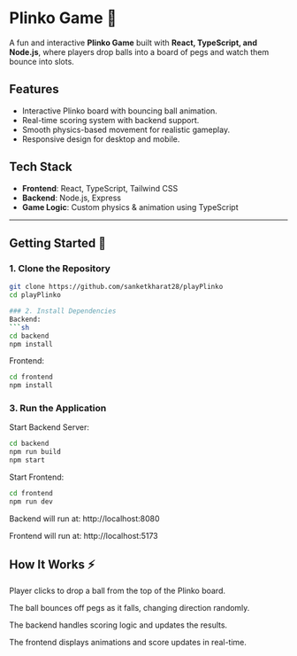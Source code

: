 # Plinko Game 🎯

A fun and interactive **Plinko Game** built with **React, TypeScript, and Node.js**, where players drop balls into a board of pegs and watch them bounce into slots.

## Features
- Interactive Plinko board with bouncing ball animation.
- Real-time scoring system with backend support.
- Smooth physics-based movement for realistic gameplay.
- Responsive design for desktop and mobile.

## Tech Stack
- **Frontend**: React, TypeScript, Tailwind CSS  
- **Backend**: Node.js, Express  
- **Game Logic**: Custom physics & animation using TypeScript  

---

## Getting Started 🚀

### 1. Clone the Repository
```sh
git clone https://github.com/sanketkharat28/playPlinko
cd playPlinko

### 2. Install Dependencies
Backend:
```sh
cd backend
npm install
```

Frontend:
```sh
cd frontend
npm install
```

### 3. Run the Application
Start Backend Server:
```sh
cd backend
npm run build
npm start
```

Start Frontend:
```sh
cd frontend
npm run dev
```

Backend will run at: http://localhost:8080

Frontend will run at: http://localhost:5173

## How It Works ⚡

Player clicks to drop a ball from the top of the Plinko board.

The ball bounces off pegs as it falls, changing direction randomly.

The backend handles scoring logic and updates the results.

The frontend displays animations and score updates in real-time.